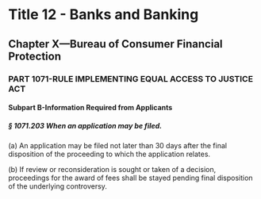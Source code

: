 
# Title 12 - Banks and Banking
## Chapter X—Bureau of Consumer Financial Protection
### PART 1071-RULE IMPLEMENTING EQUAL ACCESS TO JUSTICE ACT
#### Subpart B-Information Required from Applicants
##### § 1071.203 When an application may be filed.

(a) An application may be filed not later than 30 days after the final disposition of the proceeding to which the application relates.

(b) If review or reconsideration is sought or taken of a decision, proceedings for the award of fees shall be stayed pending final disposition of the underlying controversy.
